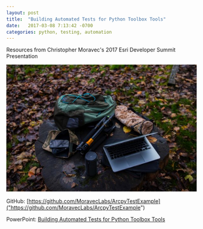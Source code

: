 ```yaml
---
layout: post
title:  "Building Automated Tests for Python Toolbox Tools"
date:   2017-03-08 7:13:42 -0700
categories: python, testing, automation
---
```


Resources from Christopher Moravec's 2017 Esri Developer Summit Presentation

<img src="/images/blog/computer-woods.jpg" alt="computer in the woods with camping gear and speaker">


GitHub: [https://github.com/MoravecLabs/ArcpyTestExample]("https://github.com/MoravecLabs/ArcpyTestExample")

PowerPoint: [Building Automated Tests for Python Toolbox Tools](#)